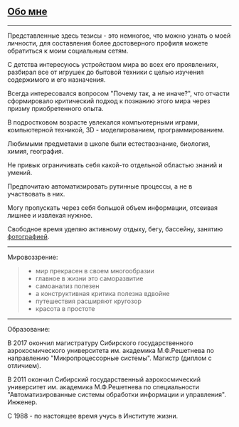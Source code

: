
## [Обо мне](/about/)

---
Представленные здесь тезисы - это немногое, что можно узнать о моей личности, для составления более достoверного профиля можете обратиться к моим социальным сетям.  

С детства интересуюсь устройством мира во всех его проявлениях, разбирал все от игрушек до бытовой техники с целью изучения содержимого и его назначения.  

Всегда интересовался вопросом "Почему так, а не иначе?", что отчасти сформировало критический подход к познанию этого мира через призму приобретенного опыта.  

В подростковом возрасте увлекался компьютерными играми, компьютерной техникой, 3D - моделированием, программированием.

Любимыми предметами в школе были естествознание, биология, химия, география.  

Не привык ограничивать себя какой-то отдельной областью знаний и умений.  

Предпочитаю автоматизировать рутинные процессы, а не в участвовать в них.  

Могу пропускать через себя большой объем информации, отсеивая лишнее и извлекая нужное.  

Свободное время уделяю активному отдыху, бегу, бассейну, занятию [фотографией](https://www.instagram.com/evgeniy_iakovenko_/).

---
Мировоззрение:
> * мир прекрасен в своем многообразии
> * главное в жизни это саморазвитие
> * самоанализ полезен
> * а конструктивная критика полезна вдвойне
> * путешествия расширяют кругозор
> * красота в простоте
---

Образование:

В 2017 окончил магистратуру Сибирского государственного аэрокосмического университета
им. академика М.Ф.Решетнева по направлению "Микропроцессорные
системы". Магистр (диплом с отличием).

В 2011 окончил Сибирский государственный аэрокосмический университет
им. академика М.Ф.Решетнева по специальности "Автоматизированные
системы обработки информации и управления". Инженер.

С 1988 - по настоящее время учусь в Институте жизни.
